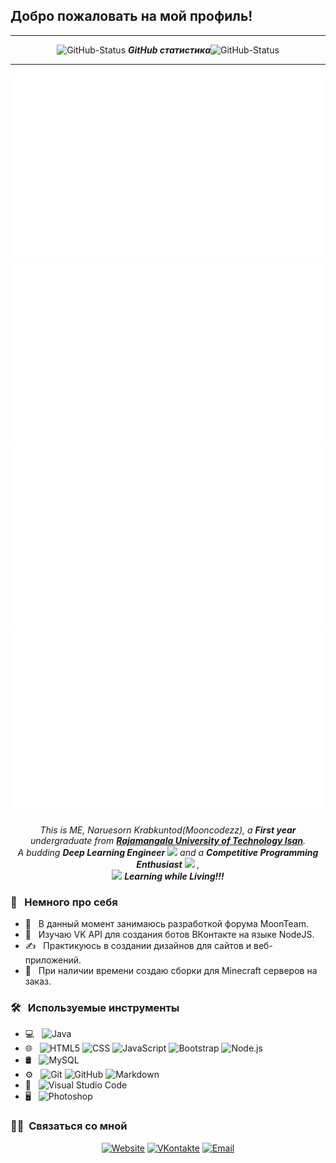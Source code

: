<h2> Добро пожаловать на мой профиль! </h2>

<hr>
  <p align="center">
 <img src="https://media.giphy.com/media/8UHRm5oY4k4FDxq5QG/giphy.gif" width="30px" alt="GitHub-Status"/>&nbsp;<i><b>GitHub статистика</b></i><img src="https://media.giphy.com/media/8UHRm5oY4k4FDxq5QG/giphy.gif" width="30px" alt="GitHub-Status"/></p>
<div align="center">
  
<hr>    
</div>

<a href="https://github.com/kaspdev/github-stats#gh-dark-mode-only">
<img src="https://github.com/kaspdev/github-stats/blob/master/generated/overview.svg#gh-dark-mode-only" />
<img src="https://github.com/kaspdev/github-stats/blob/master/generated/languages.svg#gh-dark-mode-only" />
</a>
<a href="https://github.com/kaspdev/github-stats#gh-light-mode-only">
<img src="https://github.com/kaspdev/github-stats/blob/master/generated/overview.svg#gh-dark-mode-only#gh-light-mode-only" />
<img src="https://github.com/kaspdev/github-stats/blob/master/generated/languages.svg#gh-dark-mode-only#gh-light-mode-only" />
</a>

</div>


<p align="center">
  <em>
    This is ME, Naruesorn Krabkuntod(Mooncodezz), a <b>First year</b> undergraduate from <a href="https://rmuti.ac.th/main/"> <b>Rajamangala University of Technology Isan</b></a>. <br>
    A budding <b>Deep Learning Engineer</b> <img src="https://github.com/TheDudeThatCode/TheDudeThatCode/blob/master/Assets/Developer.gif" width="30px"> and a <b>Competitive Programming Enthusiast</b>&nbsp;<img src="https://github.com/TheDudeThatCode/TheDudeThatCode/blob/master/Assets/Designer.gif" width="36px">&nbsp,
  </em> 
  <br>
  <img src="https://media3.giphy.com/media/naiatn5LxTOsU/giphy.gif?cid=ecf05e478l7j95qlg7mnyj7h1uuy3pmamlli0orgwpxpfjxn&rid=giphy.gif&ct=g" width="50" /> <b><i>Learning while Living!!!</i></b>
</p>

<h3> 👨 &nbsp; Немного про себя </h3>

- 🚀 &nbsp; В данный момент занимаюсь разработкой форума MoonTeam.
- 🌱 &nbsp; Изучаю VK API для создания ботов ВКонтакте на языке NodeJS.
- ✍️ &nbsp; Практикуюсь в создании дизайнов для сайтов и веб-приложений.
- 💼 &nbsp; При наличии времени создаю сборки для Minecraft серверов на заказ.

<h3> 🛠 &nbsp; Используемые инструменты </h3>

- 💻 &nbsp;
  ![Java](https://img.shields.io/badge/-Java-333333?style=flat&logo=Java&logoColor=007396)
- 🌐 &nbsp;
  ![HTML5](https://img.shields.io/badge/-HTML5-333333?style=flat&logo=HTML5)
  ![CSS](https://img.shields.io/badge/-CSS-333333?style=flat&logo=CSS3&logoColor=1572B6)
  ![JavaScript](https://img.shields.io/badge/-JavaScript-333333?style=flat&logo=javascript)
  ![Bootstrap](https://img.shields.io/badge/-Bootstrap-333333?style=flat&logo=bootstrap&logoColor=563D7C)
  ![Node.js](https://img.shields.io/badge/-Node.js-333333?style=flat&logo=node.js)
- 🛢 &nbsp;
  ![MySQL](https://img.shields.io/badge/-MySQL-333333?style=flat&logo=mysql)
- ⚙️ &nbsp;
  ![Git](https://img.shields.io/badge/-Git-333333?style=flat&logo=git)
  ![GitHub](https://img.shields.io/badge/-GitHub-333333?style=flat&logo=github)
  ![Markdown](https://img.shields.io/badge/-Markdown-333333?style=flat&logo=markdown)
- 🔧 &nbsp;
  ![Visual Studio Code](https://img.shields.io/badge/-Visual%20Studio%20Code-333333?style=flat&logo=visual-studio-code&logoColor=007ACC)
- 🖥 &nbsp;
  ![Photoshop](https://img.shields.io/badge/-Photoshop-333333?style=flat&logo=adobe-photoshop)

<!-- <br/>

<a href="https://github.com/alexeylesin">
  <img height="180em" src="https://github-readme-stats.vercel.app/api?username=alexeylesin&theme=buefy&show_icons=true" />
  <img height="180em" src="https://github-readme-stats.vercel.app/api/top-langs/?username=alexeylesin&theme=buefy&layout=compact" />
</a>

<br/> -->

<h3> 🤝🏻 &nbsp;Связаться со мной </h3>

<p align="center">
<a href="https://kaspdev.ru/"><img alt="Website" src="https://img.shields.io/badge/Вебсайт-kaspdev.ru-blue?style=flat-square&logo=google-chrome"></a>
<a href="https://vk.com/kaspdev/"><img alt="VKontakte" src="https://img.shields.io/badge/ВКонтакте-kaspdev-blue?style=flat-square&logo=vk"></a>
<a href="mailto:kaspdev@inbox.ru"><img alt="Email" src="https://img.shields.io/badge/Email-kaspdev@inbox.ru-blue?style=flat-square&logo=gmail"></a>
</p>
